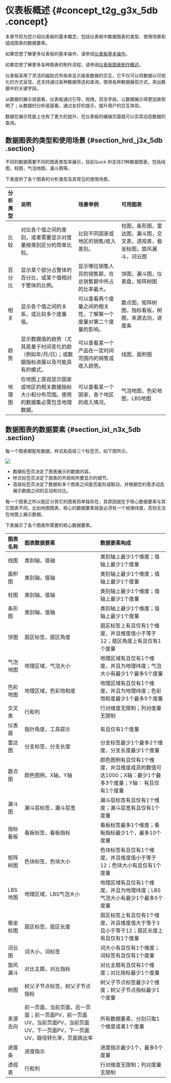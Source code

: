 # 仪表板概述 {#concept_t2g_g3x_5db .concept}

本章节将为您介绍仪表板的基本概念，包括仪表板中数据图表的类型、使用场景和组成图表的数据要素。

如果您想了解更多仪表板的基本操作，请参阅[仪表板基本操作](intl.zh-CN/快速入门/报表制作/仪表板基本操作/仪表板基本操作.md#)。

如果您想了解更多各种图表的制作流程，请参阅[仪表板图表制作概述](intl.zh-CN/快速入门/报表制作/仪表板图表制作/仪表板图表制作概述.md#)。

仪表板采用了灵活的磁贴式布局来显示报表数据的交互，它不仅可以将数据以可视化的方式呈现，还支持通过各种数据筛选和查询，使用各种数据展现方式，突出数据中的关键字段。

从数据的展示层面看，仪表板通过引导，拖拽，双击字段，让数据展示得更加直观明了；从数据的分析层面看，通过友好的提示，提升用户的交互体验。

数据在展示性能上也有了更大的提升，在仪表板的编辑页面就可以实现动态数据的查询。

## 数据图表的类型和使用场景 {#section_hrd_j3x_5db .section}

不同的数据需要不同的图表类型来展示，目前Quick BI支持21种数据图表，包括线图，柱图，气泡地图，漏斗图等。

下表提供了各个图表的分析类型及其常见的使用场景。

|分析类型|说明|场景举例|可用图表|
|:---|:-|:---|:---|
|比较|对比各个值之间的差别，或者需要显示对度量按类别区分的简单比较。|比较不同国家或地区的销售/收入差别。|柱图，条形图，雷达图，漏斗图，交叉表，透视表，极坐标图，旋风漏斗，词云图|
|百分比|显示某个部分占整体的百分比，或某个值相对于整体的比例。|显示哪位销售人员的销售额，在总销售额中所占的比率最大。|饼图，漏斗图，仪表盘，矩阵树图|
|相关|显示各个值之间的关系，或比较多个度量值。|可以查看两个度量之间的相关性，了解第一个度量对第二个度量的影响。|散点图，矩阵树图，指标看板，树图，来源去向，进度条|
|趋势|显示数据值的趋势（尤其是基于时间变化的趋（例如年/月/日）；或数据指标进展以及可能具有的模式。|可以查看某一个产品在一定时间范围内的销售或收入趋势。|线图，面积图|
|地理图|在地图上直观显示国家或地区的相关数据指标大小和分布范围。使用的数据集必需包含地理数据。|可以查看某一个国家，各个地区的收入情况。|气泡地图，色彩地图，LBS地图|

## 数据图表的数据要素 {#section_ixl_n3x_5db .section}

每一个图表都配有数据，样式和高级三个标签页，如下图所示。

![](http://static-aliyun-doc.oss-cn-hangzhou.aliyuncs.com/assets/img/9109/1413_zh-CN.png)

-   数据标签页决定了图表展示的数据内容。
-   样式标签页决定了图表的外观和所要显示的细节。
-   高级标签页决定了数据和多个图表之间是否能形成联动，并根据您的需求动态展示数据之间的互动和对比。

每一个图表之所以能区分其它的图表而单独存在，其原因就在于核心数据要素与其它图表不同，比如地图图表，核心的数据要素就是必须有一个地理纬度，否则无法在地图上展示数据。

下表展示了各个图表所需要的核心数据要素。

|图表名称|图表数据要素|数据要素构成|
|:---|:-----|:-----|
|线图|类别轴，值轴|类别轴上最少1个维度；值轴上最少1个度量|
|面积图|类别轴，值轴|类别轴上最少1个维度；值轴上最少1个度量|
|柱图|类别轴，值轴|类别轴上最少1个维度；值轴上最少1个度量|
|条形图|类别轴，值轴|类别轴上最少1个维度；值轴上最少1个度量|
|饼图|扇区标签，扇区角度|扇区标签上有且仅有1个维度，并且维度值小于等于12；扇区角度上有且仅有1个度量|
|气泡地图|地理区域，气泡大小|地理区域有且仅有1个维度，并且为地理纬度；气泡大小有最少1个最多5个度量|
|色彩地图|地理区域，色彩饱和度|地理区域有且仅有1个维度，并且为地理纬度；色彩饱和度最少1个最多5个度量|
|交叉表|行和列|行对维度无限制；列对度量无限制|
|仪表盘|指针角度，工具提示|有且仅有1个度量|
|雷达图|分支标签，分支长度|分支标签最少1个最多2个维度，分支长度最少1个度量|
|散点图|颜色图例，X轴，Y轴|颜色图例有且仅有1个维度，并且维度成员的数值可达1000；X轴：最少1个最多3个度量；Y轴： 有且仅有1个度量|
|漏斗图|漏斗层标签，漏斗层宽|漏斗层标签有且仅有1个维度；漏斗层宽有且仅有1个度量|
|指标看板|看板标签，看板指标|看板标签最多1个维度；看板指标最少1个，最多10个度量|
|矩阵树图|色块标签，色块大小|色块标签有且仅有1个维度，并且维度值小于等于12；色块大小有且仅有1个度量|
|LBS地图|地理区域，LBS气泡大小|地理区域有且仅有1个维度，并且为地理纬度；LBS气泡大小有最少1个最多5个度量|
|极坐标图|扇区标签，扇区长度|扇区标签上有且仅有1个维度，并且维度值大于等于3且小于等于12；扇区长度上有且仅有1个度量|
|词云图|词大小，词标签|词大小有且仅有1个维度；词标签有且仅有1个度量|
|旋风漏斗|对比主题，对比指标|对比主题有且仅有1个维度；对比指标最少1个度量|
|树图|树父子节点标签，树父子节点指标|树父子节点标签最少2个维度；树父子节点指标最少1个度量|
|来源去向|前一页面，当前页面，后一页面；前一页面PV，前一页面UV，当前页面PV，当前页面UV，下一页面PV，下一页面UV，路径转化率，页面跳出率|所有数据要素，分别只取1个维度或者1个度量|
|进度条|进度指示|进度指示最少1个，最多5个度量|
|透视表|行和列|行对维度无限制；列对度量无限制|

